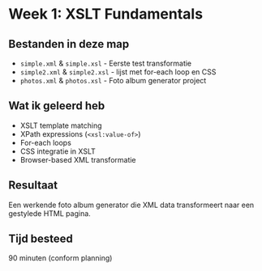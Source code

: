 # Week 1: XSLT Fundamentals

## Bestanden in deze map
- `simple.xml` & `simple.xsl` - Eerste test transformatie
-  `simple2.xml` & `simple2.xsl` - lijst met for-each loop en CSS
- `photos.xml` & `photos.xsl` - Foto album generator project

## Wat ik geleerd heb
- XSLT template matching
- XPath expressions (`<xsl:value-of>`)
- For-each loops
- CSS integratie in XSLT
- Browser-based XML transformatie

## Resultaat
Een werkende foto album generator die XML data transformeert naar een gestylede HTML pagina.

## Tijd besteed
90 minuten (conform planning)
